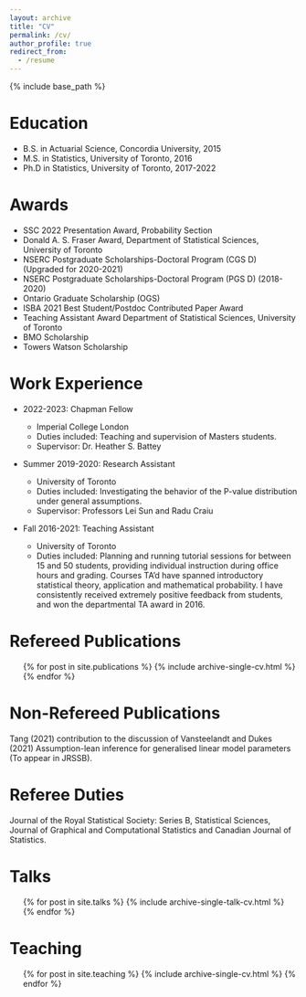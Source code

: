 ```yaml
---
layout: archive
title: "CV"
permalink: /cv/
author_profile: true
redirect_from:
  - /resume
---
```


{% include base_path %}

Education
======
* B.S. in Actuarial Science, Concordia University, 2015
* M.S. in Statistics, University of Toronto, 2016
* Ph.D in Statistics, University of Toronto, 2017-2022

Awards
======
* SSC 2022 Presentation Award, Probability Section
* Donald A. S. Fraser Award, Department of Statistical Sciences, University of Toronto
* NSERC Postgraduate Scholarships-Doctoral Program (CGS D) (Upgraded for 2020-2021) 
* NSERC Postgraduate Scholarships-Doctoral Program (PGS D) (2018-2020)
* Ontario Graduate Scholarship (OGS) 
* ISBA 2021 Best Student/Postdoc Contributed Paper Award
* Teaching Assistant Award Department of Statistical Sciences, University of Toronto
* BMO Scholarship 
* Towers Watson Scholarship

Work Experience
======
* 2022-2023: Chapman Fellow
  * Imperial College London
  * Duties included: Teaching and supervision of Masters students.
  * Supervisor: Dr. Heather S. Battey

* Summer 2019-2020: Research Assistant
  * University of Toronto
  * Duties included: Investigating the behavior of the P-value distribution under general assumptions.
  * Supervisor: Professors Lei Sun and Radu Craiu

* Fall 2016-2021: Teaching Assistant
  * University of Toronto
  * Duties included: Planning and running tutorial sessions for between 15 and 50 students, providing individual instruction during office hours and grading. 
  Courses TA’d have spanned introductory statistical theory, application and
  mathematical probability. I have consistently received extremely positive
  feedback from students, and won the departmental TA award in 2016.
  
Refereed Publications
======
  <ul>{% for post in site.publications %}
    {% include archive-single-cv.html %}
  {% endfor %}</ul>
  
Non-Refereed Publications
======
Tang (2021) contribution to the discussion of Vansteelandt and Dukes (2021) Assumption-lean inference for generalised linear model parameters (To appear in JRSSB).
  
Referee Duties
======
Journal of the Royal Statistical Society: Series B, Statistical Sciences, Journal of Graphical and Computational Statistics and Canadian Journal of Statistics.
  
Talks
======
  <ul>{% for post in site.talks %}
    {% include archive-single-talk-cv.html %}
  {% endfor %}</ul>
  
Teaching
======
  <ul>{% for post in site.teaching %}
    {% include archive-single-cv.html %}
  {% endfor %}</ul>
  

